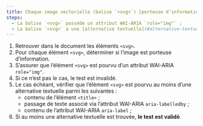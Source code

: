 ```yaml
---
title: Chaque image vectorielle (balise `<svg>`) [porteuse d’information](#image-porteuse-d-information), vérifie-t-elle ces conditions ?
steps:
  - La balise `<svg>` possède un attribut WAI-ARIA `role="img"` ;
  - La balise `<svg>` a une [alternative textuelle](#alternative-textuelle-image).
---
```


1. Retrouver dans le document les éléments `<svg>`.
2. Pour chaque élément `<svg>`, déterminer si l’image est porteuse d’information.
3. S’assurer que l’élément `<svg>` est pourvu d’un attribut WAI-ARIA `role="img"`.
4. Si ce n’est pas le cas, le test est invalidé.
5. Le cas échéant, vérifier que l’élément `<svg>` est pourvu au moins d’une alternative textuelle parmi les suivantes :
   - contenu de l’élément `<title>` ;
   - passage de texte associé via l’attribut WAI-ARIA `aria-labelledby` ;
   - contenu de l’attribut WAI-ARIA `aria-label` ;
6. Si au moins une alternative textuelle est trouvée, **le test est validé**.
